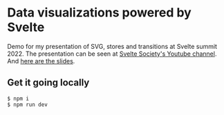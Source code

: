 # Data visualizations powered by Svelte

Demo for my presentation of SVG, stores and transitions at Svelte summit 2022. The presentation can be seen at [Svelte Society's Youtube channel](https://www.youtube.com/watch?v=pJcbZr5VlV4&t=26739s). And [here are the slides](https://www.dropbox.com/s/3pgn8vhgtnpq5fa/Svelte%20summit%202022.key?dl=0).

## Get it going locally

```
$ npm i
$ npm run dev
```
